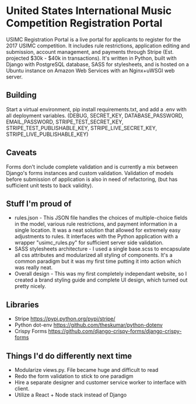 # United States International Music Competition Registration Portal
USIMC Registration Portal is a live portal for applicants to register for the 2017 USIMC competition. It includes rule restrictions, application editing and submission, account management, and payments through Stripe (Est. projected $30k - $40k in transactions). It's written in Python, built with Django with PostgreSQL database, SASS for stylesheets, and is hosted on a Ubuntu instance on Amazon Web Services with an Nginx+uWSGI web server.

## Building
Start a virtual environment, pip install requirements.txt, and add a .env with all deployment variables. (DEBUG, SECRET_KEY, DATABASE_PASSWORD, EMAIL_PASSWORD, STRIPE_TEST_SECRET_KEY, STRIPE_TEST_PUBLISHABLE_KEY, STRIPE_LIVE_SECRET_KEY, STRIPE_LIVE_PUBLISHABLE_KEY)

## Caveats
Forms don't include complete validation and is currently a mix between Django's forms instances and custom validation. Validation of models before submission of application is also in need of refactoring, (but has sufficient unit tests to back validity).
 
## Stuff I'm proud of

* rules.json - This JSON file handles the choices of multiple-choice fields in the model, various rule restrictions, and payment information in a single location. It was a neat solution that allowed for extremely easy adjustments to rules. It interfaces with the Python application with a wrapper "usimc_rules.py" for sufficient server side validation.
* SASS stylesheets architecture - I used a single base.scss to encapsulate all css attributes and modularized all styling of components. It's a common paradigm but it was my first time putting it into action which was really neat.
* Overall design - This was my first completely independant website, so I created a brand styling guide and complete UI design, which turned out pretty nicely.

## Libraries

* Stripe https://pypi.python.org/pypi/stripe/
* Python dot-env https://github.com/theskumar/python-dotenv
* Crispy Forms https://github.com/django-crispy-forms/django-crispy-forms

## Things I'd do differently next time

* Modularize views.py. File became huge and difficult to read 
* Redo the form validation to stick to one paradigm
* Hire a separate designer and customer service worker to interface with client.
* Utilize a React + Node stack instead of Django